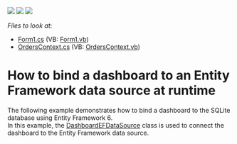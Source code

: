 <!-- default badges list -->
![](https://img.shields.io/endpoint?url=https://codecentral.devexpress.com/api/v1/VersionRange/128580869/14.1.9%2B)
[![](https://img.shields.io/badge/Open_in_DevExpress_Support_Center-FF7200?style=flat-square&logo=DevExpress&logoColor=white)](https://supportcenter.devexpress.com/ticket/details/T213415)
[![](https://img.shields.io/badge/📖_How_to_use_DevExpress_Examples-e9f6fc?style=flat-square)](https://docs.devexpress.com/GeneralInformation/403183)
<!-- default badges end -->
<!-- default file list -->
*Files to look at*:

* [Form1.cs](./CS/Dashboard_EntityFramework/Form1.cs) (VB: [Form1.vb](./VB/Dashboard_EntityFramework/Form1.vb))
* [OrdersContext.cs](./CS/Dashboard_EntityFramework/OrdersContext.cs) (VB: [OrdersContext.vb](./VB/Dashboard_EntityFramework/OrdersContext.vb))
<!-- default file list end -->
# How to bind a dashboard to an Entity Framework data source at runtime


<p>The following example demonstrates how to bind a dashboard to the SQLite database using Entity Framework 6.<br />In this example, the <a href="http://documentation.devexpress.com/#Dashboard/clsDevExpressDashboardCommonDashboardEFDataSourcetopic">DashboardEFDataSource</a> class is used to connect the dashboard to the Entity Framework data source.</p>

<br/>


